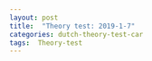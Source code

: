 ```yaml
---
layout: post
title:  "Theory test: 2019-1-7"
categories: dutch-theory-test-car
tags:  Theory-test 
---
```


